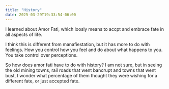 ```yaml
---
title: "History"
date: 2025-03-29T19:33:54-06:00
---
```

I learned about Amor Fati, which loosly means to accpt and embrace fate in all aspects of life. 

I think this is different from manafiestation, but it has more to do with feelings. How you control how you feel and do about what happens to you. You take control over perceptions.

So how does amor fati have to do with history? I am not sure, but in seeing the old mining towns, rail roads that went bancrupt and towns that went bust, I wonder what percentage of them thought they were wishing for a different fate, or just accepted fate. 

